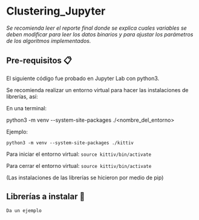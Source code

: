 # Clustering_Jupyter

_Se recomienda leer el reporte final donde se explica cuales variables se deben modificar para leer los datos binarios y para ajustar los parámetros de los algoritmos implementados._

## Pre-requisitos 📋
  El siguiente código fue probado en Jupyter Lab con python3.
  
  Se recomienda realizar un entorno virtual para hacer las instalaciones de librerías, así:
  
  En una terminal:
  
  python3 -m venv --system-site-packages ./<nombre_del_entorno>
 
  
  Ejemplo:
```
python3 -m venv --system-site-packages ./kittiv
 ```  
   
   Para iniciar el entorno virtual:
          ```
         source kittiv/bin/activate
        ```
   
   Para cerrar el entorno virtual:
    ```
         source kittiv/bin/activate
        ```
        
  (Las instalaciones de las librerías se hicieron por medio de pip)
 
## Librerías a instalar 🔧
```
Da un ejemplo
```

